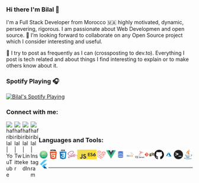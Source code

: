 ### Hi there I'm Bilal 👋

I'm a Full Stack Developer from Morocco 🇲🇦 highly motivated, dynamic, persevering, rigorous. I am passionate about Web Developmen and open source. 🤗 I’m looking forward to collaborate on any Open Source project which I consider interesting and useful.

📒 I try to post as frequently as I can (crossposting to dev.to). Everything I post is tech related and about things I find interesting to explain or to make others know about it.

<!--
**hafribilal/hafribilal** is a ✨ _special_ ✨ repository because its `README.md` (this file) appears on your GitHub profile.

[![Twitter Follow](https://img.shields.io/twitter/follow/hafribilal?color=1DA1F2&logo=twitter&style=for-the-badge)](https://twitter.com/intent/follow?original_referer=https%3A%2F%2Fgithub.com%2FcodeSTACKr&screen_name=hafribilal)

## I'm a Developer, and Graphic Designer!!

Here are some ideas to get more close view to me:

- 🔭 I’m currently working on ...
- 🌱 I’m currently learning everything 🤣
- 👯 I’m looking to collaborate on UI/UX Designers
- 🤔 I’m looking for help with Laravel project
- 💬 Ask me about .Net framework
- 📫 How to reach me: @hafribilal the same username in all social media platforms
- 🥅 2020 Goals: Contribute more to Open Source projects
- ⚡ Fun fact: I love to draw and play guitar / drums
-->

### Spotify Playing 🎧

[<img src="https://spotify-now-playing.hafribilal.vercel.app/api/spotify" alt="Bilal's Spotify Playing" width="350" />](https://open.spotify.com/user/hafribilal)


### Connect with me:

[<img align="left" alt="hafribilal | YouTube" width="22px" src="https://cdn.jsdelivr.net/npm/simple-icons@v3/icons/youtube.svg" />][youtube]
[<img align="left" alt="hafribilal | Twitter" width="22px" src="https://cdn.jsdelivr.net/npm/simple-icons@v3/icons/twitter.svg" />][twitter]
[<img align="left" alt="hafribilal | LinkedIn" width="22px" src="https://cdn.jsdelivr.net/npm/simple-icons@v3/icons/linkedin.svg" />][linkedin]
[<img align="left" alt="hafribilal | Instagram" width="22px" src="https://cdn.jsdelivr.net/npm/simple-icons@v3/icons/instagram.svg" />][instagram]

<br />

### Languages and Tools:

<img align="left" alt="Atom" width="26px" src="https://github.com/github/explore/blob/master/topics/atom/atom.png" />
<img align="left" alt="HTML5" width="26px" src="https://raw.githubusercontent.com/github/explore/80688e429a7d4ef2fca1e82350fe8e3517d3494d/topics/html/html.png" />
<img align="left" alt="CSS3" width="26px" src="https://raw.githubusercontent.com/github/explore/80688e429a7d4ef2fca1e82350fe8e3517d3494d/topics/css/css.png" />
<img align="left" alt="Sass" width="26px" src="https://raw.githubusercontent.com/github/explore/80688e429a7d4ef2fca1e82350fe8e3517d3494d/topics/sass/sass.png" />
<img align="left" alt="JavaScript" width="26px" src="https://raw.githubusercontent.com/github/explore/80688e429a7d4ef2fca1e82350fe8e3517d3494d/topics/javascript/javascript.png" />
<img align="left" alt="ES6" width="26px" src="https://github.com/github/explore/blob/master/topics/es6/es6.png" />
<img align="left" alt="Laravel" width="26px" src="https://github.com/github/explore/blob/master/topics/laravel/laravel.png" />
<img align="left" alt="Vue" width="26px" src="https://raw.githubusercontent.com/github/explore/80688e429a7d4ef2fca1e82350fe8e3517d3494d/topics/vue/vue.png" />
<img align="left" alt="SQL" width="26px" src="https://raw.githubusercontent.com/github/explore/80688e429a7d4ef2fca1e82350fe8e3517d3494d/topics/sql/sql.png" />
<img align="left" alt="MySQL" width="26px" src="https://raw.githubusercontent.com/github/explore/80688e429a7d4ef2fca1e82350fe8e3517d3494d/topics/mysql/mysql.png" />
<img align="left" alt="SQL-Server" width="26px" src="https://github.com/github/explore/blob/master/topics/sql-server/sql-server.png" />
<img align="left" alt="Git" width="26px" src="https://raw.githubusercontent.com/github/explore/80688e429a7d4ef2fca1e82350fe8e3517d3494d/topics/git/git.png" />
<img align="left" alt="GitHub" width="26px" src="https://raw.githubusercontent.com/github/explore/78df643247d429f6cc873026c0622819ad797942/topics/github/github.png" />
<img align="left" alt="Azure" width="26px" src="https://github.com/github/explore/blob/master/topics/azure/azure.png" />
<img align="left" alt="Terminal" width="26px" src="https://raw.githubusercontent.com/github/explore/80688e429a7d4ef2fca1e82350fe8e3517d3494d/topics/terminal/terminal.png" />
<img align="left" alt="Java" width="26px" src="https://github.com/github/explore/blob/master/topics/java/java.png" />
<img align="left" alt="Flutter" width="26px" src="https://github.com/github/explore/blob/master/topics/flutter/flutter.png" />

<br />
<br />

---

[website]: https://hafribilal.com
[twitter]: https://twitter.com/hafribilal
[youtube]: https://youtube.com/bilalhafri
[instagram]: https://instagram.com/hafribilal
[linkedin]: https://linkedin.com/in/hafribilal
